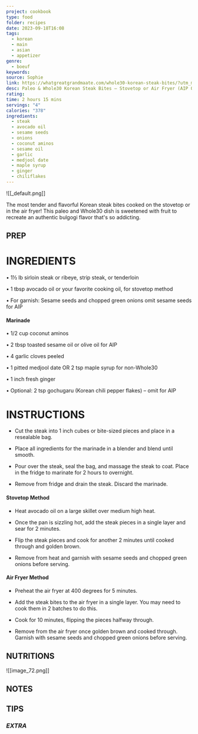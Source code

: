```yaml
---
project: cookbook
type: food
folder: recipes
date: 2023-09-18T16:08
tags:
  - korean
  - main
  - asian
  - appetizer
genre:
  - boeuf
keywords: 
source: Sophie
link: https://whatgreatgrandmaate.com/whole30-korean-steak-bites/?utm_medium=social&utm_source=pinterest&utm_campaign=tailwind_tribes&utm_content=tribes&utm_term=1119148756_54557600_512488#wprm-recipe-container-19078
desc: Paleo & Whole30 Korean Steak Bites – Stovetop or Air Fryer (AIP Option)
rating: 
time: 2 hours 15 mins
servings: "4"
calories: "378"
ingredients:
  - steak
  - avocado oil
  - sesame seeds
  - onions
  - coconut aminos
  - sesame oil
  - garlic
  - medjool date
  - maple syrup
  - ginger
  - chiliflakes
---
```


![[_default.png]]

The most tender and flavorful Korean steak bites cooked on the stovetop or in the air fryer! This paleo and Whole30 dish is sweetened with fruit to recreate an authentic bulgogi flavor that's so addicting.

## PREP


# INGREDIENTS

• 1½ lb sirloin steak or ribeye, strip steak, or tenderloin

• 1 tbsp avocado oil or your favorite cooking oil, for stovetop method

• For garnish: Sesame seeds and chopped green onions omit sesame seeds for AIP

#### Marinade

• 1/2 cup coconut aminos

• 2 tbsp toasted sesame oil or olive oil for AIP

• 4 garlic cloves peeled

• 1 pitted medjool date OR 2 tsp maple syrup for non-Whole30

• 1 inch fresh ginger

• Optional: 2 tsp gochugaru (Korean chili pepper flakes) – omit for AIP




# INSTRUCTIONS

- Cut the steak into 1 inch cubes or bite-sized pieces and place in a resealable bag.
    
- Place all ingredients for the marinade in a blender and blend until smooth.
    
- Pour over the steak, seal the bag, and massage the steak to coat. Place in the fridge to marinate for 2 hours to overnight.
    
- Remove from fridge and drain the steak. Discard the marinade.
    

#### Stovetop Method

- Heat avocado oil on a large skillet over medium high heat.
    
- Once the pan is sizzling hot, add the steak pieces in a single layer and sear for 2 minutes.
    
- Flip the steak pieces and cook for another 2 minutes until cooked through and golden brown.
    
- Remove from heat and garnish with sesame seeds and chopped green onions before serving.
    

#### Air Fryer Method

- Preheat the air fryer at 400 degrees for 5 minutes.
    
- Add the steak bites to the air fryer in a single layer. You may need to cook them in 2 batches to do this.
    
- Cook for 10 minutes, flipping the pieces halfway through.
    
- Remove from the air fryer once golden brown and cooked through. Garnish with sesame seeds and chopped green onions before serving.



## NUTRITIONS

![[image_72.png]]


## NOTES



## TIPS



### *EXTRA*



